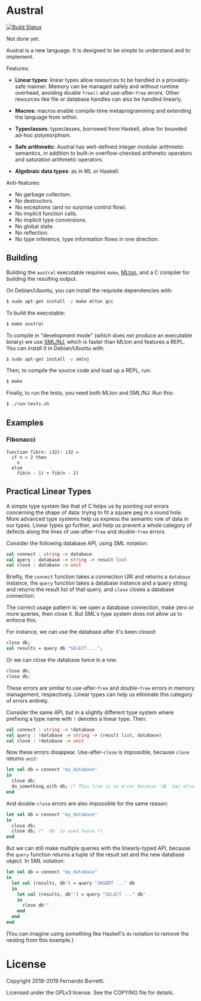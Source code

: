 # Austral

[![Build Status](https://travis-ci.com/austral/austral.svg?branch=master)](https://travis-ci.com/austral/austral)

Not done yet.

Austral is a new language. It is designed to be simple to understand and to
implement.

Features:

- **Linear types**: linear types allow resources to be handled in a
  provably-safe manner. Memory can be managed safely and without runtime
  overhead, avoiding double `free()` and use-after-`free` errors. Other
  resources like file or database handles can also be handled linearly.

- **Macros**: macros enable compile-time metaprogramming and extending the
  language from within.

- **Typeclasses**: typeclasses, borrowed from Haskell, allow for bounded ad-hoc
  polymorphism.

- **Safe arithmetic**: Austral has well-defined integer modular arithmetic
  semantics, in addition to built-in overflow-checked arithmetic operators and
  saturation arithmetic operators.

- **Algebraic data types**: as in ML or Haskell.

Anti-features:

- No garbage collection.
- No destructors.
- No exceptions (and no surprise control flow).
- No implicit function calls.
- No implicit type conversions.
- No global state.
- No reflection.
- No type inference, type information flows in one direction.

## Building

Building the `austral` executable requires `make`, [MLton][mlton], and a C
compiler for building the resulting output.

On Debian/Ubuntu, you can install the requisite dependencies with:

```bash
$ sudo apt-get install -y make mlton gcc
```

To build the executable:

```bash
$ make austral
```

To compile in "development mode" (which does not produce an executable binary)
we use [SML/NJ][smlnj], which is faster than MLton and features a REPL. You can
install it in Debian/Ubuntu with:

```bash
$ sudo apt-get install -y smlnj
```

Then, to compile the source code and load up a REPL, run:

```bash
$ make
```

Finally, to run the tests, you need both MLton and SML/NJ. Run this:

```bash
$ ./run-tests.sh
```

## Examples

### Fibonacci

```
function fib(n: i32): i32 =
  if n < 2 then
    n
  else
    fib(n - 1) + fib(n - 2)
```

## Practical Linear Types

A simple type system like that of C helps us by pointing out errors concerning
the shape of data: trying to fit a square peg in a round hole. More advanced
type systems help us express the semantic role of data in our types. Linear
types go further, and help us prevent a whole category of defects along the
lines of use-after-`free` and double-`free` errors.

Consider the following database API, using SML notation:

```sml
val connect : string -> database
val query : database -> string -> result list
val close : database -> unit
```

Briefly, the `connect` function takes a connection URI and returns a `database`
instance, the `query` function takes a database instance and a query string and
returns the result list of that query, and `close` closes a database connection.

The correct usage pattern is: we open a database connection, make zero or more
queries, then close it. But SML's type system does not allow us to enforce this.

For instance, we can use the database after it's been closed:

```sml
close db;
val results = query db "SELECT ...";
```

Or we can close the database twice in a row:

```sml
close db;
close db;
```

These errors are similar to use-after-`free` and double-`free` errors in memory
management, respectively. Linear types can help us eliminate this category of
errors entirely.

Consider the same API, but in a slightly different type system where prefixing a
type name with `!` denotes a linear type. Then:

```sml
val connect : string -> !database
val query : !database -> string -> (result list, database)
val close : !database -> unit
```

Now these errors disappear. Use-after-`close` is impossible, because `close`
returns `unit`:

```sml
let val db = connect "my_database"
in
  close db;
  do_something_with db; (* This line is an error because `db` has already been used in the line above *)
end
```

And double-`close` errors are also impossible for the same reason:

```sml
let val db = connect "my_database"
in
  close db;
  close db; (* `db` is used twice *)
end
```

But we can still make multiple queries with the linearly-typed API, because the
`query` function returns a tuple of the result set and the new database
object. In SML notation:

```sml
let val db = connect "my_database"
in
  let val (results, db') = query "INSERT ..." db
  in
    let val (results, db'') = query "SELECT ..." db'
    in
      close db''
    end
  end
end
```

(You can imagine using something like Haskell's `do` notation to remove the
nesting from this example.)

# License

Copyright 2018–2019 Fernando Borretti.

Licensed under the GPLv3 license. See the COPYING file for details.

[mlton]: http://www.mlton.org/
[smlnj]: https://www.smlnj.org/

